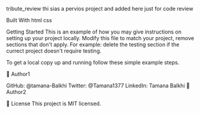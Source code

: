 
tribute_review
thi sias a pervios project and added here just for code review

Built With
html css

Getting Started
This is an example of how you may give instructions on setting up your project locally. Modify this file to match your project, remove sections that don't apply. For example: delete the testing section if the currect project doesn't require testing.

To get a local copy up and running follow these simple example steps.

👤 Author1

GitHub: @tamana-Balkhi
Twitter: @Tamana1377
LinkedIn: Tamana Balkhi
👤 Author2

📝 License
This project is MIT licensed.
